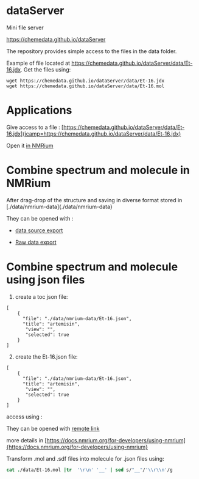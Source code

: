 # dataServer
Mini file server

https://chemedata.github.io/dataServer

The repository provides simple access to the files in the data folder.

Example of file located at https://chemedata.github.io/dataServer/data/Et-16.jdx. 
Get the files using:
```
wget https://chemedata.github.io/dataServer/data/Et-16.jdx
wget https://chemedata.github.io/dataServer/data/Et-16.mol
```

# Applications

Give access to a file : [https://chemedata.github.io/dataServer/data/Et-16.jdx](jcamp=https://chemedata.github.io/dataServer/data/Et-16.jdx)

Open it [in NMRium](https://www.nmrium.org/nmrium#?jcamp=https://chemedata.github.io/dataServer/data/Et-16.jdx)
# Combine spectrum and molecule in NMRium

After drag-drop of the structure and saving in diverse format stored in [./data/nmrium-data]{./data/nmrium-data}

They can be opened with :
- [data source export](https://www.nmrium.org/nmrium#?nmrium=https://chemedata.github.io/dataServer/data/nmrium-data/F6zMXRFW_dataSource.nmrium)

- [Raw data export](https://www.nmrium.org/nmrium#?nmrium=https://chemedata.github.io/dataServer/data/nmrium-data/F6zMXRFWRaw_Data.nmrium)

# Combine spectrum and molecule using json files

1) create a toc json file:
```
[
	{
	  "file": "./data/nmrium-data/Et-16.json",
      "title": "artemisin",
	   "view": "",
	   "selected": true  
	}
]
```

2) create the Et-16.json file:
```
[
	{
	  "file": "./data/nmrium-data/Et-16.json",
      "title": "artemisin",
	   "view": "",
	   "selected": true  
	}
]
```

access using : 

They can be opened with [remote link](https://www.nmrium.org/nmrium#?toc=https://chemedata.github.io/dataServer/data/nmrium-data/Et.json)

more details in  [https://docs.nmrium.org/for-developers/using-nmrium]{https://docs.nmrium.org/for-developers/using-nmrium}

Transform .mol and .sdf files into molecule for .json files using:
```csh
cat ./data/Et-16.mol |tr  '\r\n' '__' | sed s/"__"/'\\r\\n'/g
```